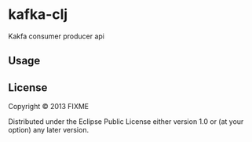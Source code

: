 # kafka-clj

Kakfa consumer producer api

## Usage


## License

Copyright © 2013 FIXME

Distributed under the Eclipse Public License either version 1.0 or (at
your option) any later version.
